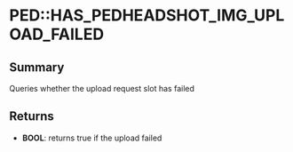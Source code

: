 # PED::HAS_PEDHEADSHOT_IMG_UPLOAD_FAILED

## Summary
Queries whether the upload request slot has failed

## Returns
* **BOOL**: returns true if the upload failed